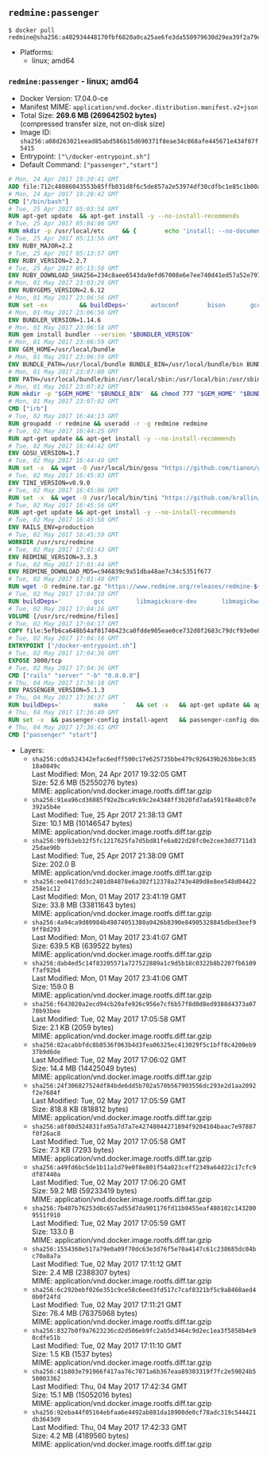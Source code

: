 ## `redmine:passenger`

```console
$ docker pull redmine@sha256:a402934448170fbf6820a0ca25ae6fe3da550979630d29ea39f2a79ea3afc599
```

-	Platforms:
	-	linux; amd64

### `redmine:passenger` - linux; amd64

-	Docker Version: 17.04.0-ce
-	Manifest MIME: `application/vnd.docker.distribution.manifest.v2+json`
-	Total Size: **269.6 MB (269642502 bytes)**  
	(compressed transfer size, not on-disk size)
-	Image ID: `sha256:a08d263021eead85abd586b15d690371f8eae34c868afe445671e434f07f5415`
-	Entrypoint: `["\/docker-entrypoint.sh"]`
-	Default Command: `["passenger","start"]`

```dockerfile
# Mon, 24 Apr 2017 19:20:41 GMT
ADD file:712c48086043553b85ffb031d8f6c5de857a2e53974df30cdfbc1e85c1b00a25 in / 
# Mon, 24 Apr 2017 19:20:42 GMT
CMD ["/bin/bash"]
# Tue, 25 Apr 2017 05:03:58 GMT
RUN apt-get update 	&& apt-get install -y --no-install-recommends 		bzip2 		ca-certificates 		libffi-dev 		libgdbm3 		libssl-dev 		libyaml-dev 		procps 		zlib1g-dev 	&& rm -rf /var/lib/apt/lists/*
# Tue, 25 Apr 2017 05:04:06 GMT
RUN mkdir -p /usr/local/etc 	&& { 		echo 'install: --no-document'; 		echo 'update: --no-document'; 	} >> /usr/local/etc/gemrc
# Tue, 25 Apr 2017 05:13:56 GMT
ENV RUBY_MAJOR=2.2
# Tue, 25 Apr 2017 05:13:57 GMT
ENV RUBY_VERSION=2.2.7
# Tue, 25 Apr 2017 05:13:58 GMT
ENV RUBY_DOWNLOAD_SHA256=234c8aee6543da9efd67008e6e7ee740d41ed57a52e797f65043c3b5ec3bcb53
# Mon, 01 May 2017 23:03:29 GMT
ENV RUBYGEMS_VERSION=2.6.12
# Mon, 01 May 2017 23:06:56 GMT
RUN set -ex 		&& buildDeps=' 		autoconf 		bison 		gcc 		libbz2-dev 		libgdbm-dev 		libglib2.0-dev 		libncurses-dev 		libreadline-dev 		libxml2-dev 		libxslt-dev 		make 		ruby 		wget 		xz-utils 	' 	&& apt-get update 	&& apt-get install -y --no-install-recommends $buildDeps 	&& rm -rf /var/lib/apt/lists/* 		&& wget -O ruby.tar.xz "https://cache.ruby-lang.org/pub/ruby/${RUBY_MAJOR%-rc}/ruby-$RUBY_VERSION.tar.xz" 	&& echo "$RUBY_DOWNLOAD_SHA256 *ruby.tar.xz" | sha256sum -c - 		&& mkdir -p /usr/src/ruby 	&& tar -xJf ruby.tar.xz -C /usr/src/ruby --strip-components=1 	&& rm ruby.tar.xz 		&& cd /usr/src/ruby 		&& { 		echo '#define ENABLE_PATH_CHECK 0'; 		echo; 		cat file.c; 	} > file.c.new 	&& mv file.c.new file.c 		&& autoconf 	&& ./configure --disable-install-doc --enable-shared 	&& make -j"$(nproc)" 	&& make install 		&& apt-get purge -y --auto-remove $buildDeps 	&& cd / 	&& rm -r /usr/src/ruby 		&& gem update --system "$RUBYGEMS_VERSION"
# Mon, 01 May 2017 23:06:56 GMT
ENV BUNDLER_VERSION=1.14.6
# Mon, 01 May 2017 23:06:58 GMT
RUN gem install bundler --version "$BUNDLER_VERSION"
# Mon, 01 May 2017 23:06:59 GMT
ENV GEM_HOME=/usr/local/bundle
# Mon, 01 May 2017 23:06:59 GMT
ENV BUNDLE_PATH=/usr/local/bundle BUNDLE_BIN=/usr/local/bundle/bin BUNDLE_SILENCE_ROOT_WARNING=1 BUNDLE_APP_CONFIG=/usr/local/bundle
# Mon, 01 May 2017 23:07:00 GMT
ENV PATH=/usr/local/bundle/bin:/usr/local/sbin:/usr/local/bin:/usr/sbin:/usr/bin:/sbin:/bin
# Mon, 01 May 2017 23:07:02 GMT
RUN mkdir -p "$GEM_HOME" "$BUNDLE_BIN" 	&& chmod 777 "$GEM_HOME" "$BUNDLE_BIN"
# Mon, 01 May 2017 23:07:02 GMT
CMD ["irb"]
# Tue, 02 May 2017 16:44:13 GMT
RUN groupadd -r redmine && useradd -r -g redmine redmine
# Tue, 02 May 2017 16:44:25 GMT
RUN apt-get update && apt-get install -y --no-install-recommends 		ca-certificates 		wget 	&& rm -rf /var/lib/apt/lists/*
# Tue, 02 May 2017 16:44:42 GMT
ENV GOSU_VERSION=1.7
# Tue, 02 May 2017 16:44:49 GMT
RUN set -x 	&& wget -O /usr/local/bin/gosu "https://github.com/tianon/gosu/releases/download/$GOSU_VERSION/gosu-$(dpkg --print-architecture)" 	&& wget -O /usr/local/bin/gosu.asc "https://github.com/tianon/gosu/releases/download/$GOSU_VERSION/gosu-$(dpkg --print-architecture).asc" 	&& export GNUPGHOME="$(mktemp -d)" 	&& gpg --keyserver ha.pool.sks-keyservers.net --recv-keys B42F6819007F00F88E364FD4036A9C25BF357DD4 	&& gpg --batch --verify /usr/local/bin/gosu.asc /usr/local/bin/gosu 	&& rm -r "$GNUPGHOME" /usr/local/bin/gosu.asc 	&& chmod +x /usr/local/bin/gosu 	&& gosu nobody true
# Tue, 02 May 2017 16:45:03 GMT
ENV TINI_VERSION=v0.9.0
# Tue, 02 May 2017 16:45:06 GMT
RUN set -x 	&& wget -O /usr/local/bin/tini "https://github.com/krallin/tini/releases/download/$TINI_VERSION/tini" 	&& wget -O /usr/local/bin/tini.asc "https://github.com/krallin/tini/releases/download/$TINI_VERSION/tini.asc" 	&& export GNUPGHOME="$(mktemp -d)" 	&& gpg --keyserver ha.pool.sks-keyservers.net --recv-keys 6380DC428747F6C393FEACA59A84159D7001A4E5 	&& gpg --batch --verify /usr/local/bin/tini.asc /usr/local/bin/tini 	&& rm -r "$GNUPGHOME" /usr/local/bin/tini.asc 	&& chmod +x /usr/local/bin/tini 	&& tini -h
# Tue, 02 May 2017 16:45:56 GMT
RUN apt-get update && apt-get install -y --no-install-recommends 		imagemagick 		libmysqlclient18 		libpq5 		libsqlite3-0 				bzr 		git 		mercurial 		openssh-client 		subversion 	&& rm -rf /var/lib/apt/lists/*
# Tue, 02 May 2017 16:45:58 GMT
ENV RAILS_ENV=production
# Tue, 02 May 2017 16:45:59 GMT
WORKDIR /usr/src/redmine
# Tue, 02 May 2017 17:01:43 GMT
ENV REDMINE_VERSION=3.3.3
# Tue, 02 May 2017 17:01:44 GMT
ENV REDMINE_DOWNLOAD_MD5=c946839c9a51dba48ae7c34c5351f677
# Tue, 02 May 2017 17:01:48 GMT
RUN wget -O redmine.tar.gz "https://www.redmine.org/releases/redmine-${REDMINE_VERSION}.tar.gz" 	&& echo "$REDMINE_DOWNLOAD_MD5 redmine.tar.gz" | md5sum -c - 	&& tar -xvf redmine.tar.gz --strip-components=1 	&& rm redmine.tar.gz files/delete.me log/delete.me 	&& mkdir -p tmp/pdf public/plugin_assets 	&& chown -R redmine:redmine ./
# Tue, 02 May 2017 17:04:10 GMT
RUN buildDeps=' 		gcc 		libmagickcore-dev 		libmagickwand-dev 		libmysqlclient-dev 		libpq-dev 		libsqlite3-dev 		make 		patch 	' 	&& set -ex 	&& apt-get update && apt-get install -y $buildDeps --no-install-recommends 	&& rm -rf /var/lib/apt/lists/* 	&& bundle install --without development test 	&& for adapter in mysql2 postgresql sqlite3; do 		echo "$RAILS_ENV:" > ./config/database.yml; 		echo "  adapter: $adapter" >> ./config/database.yml; 		bundle install --without development test; 	done 	&& rm ./config/database.yml 	&& apt-get purge -y --auto-remove $buildDeps
# Tue, 02 May 2017 17:04:16 GMT
VOLUME [/usr/src/redmine/files]
# Tue, 02 May 2017 17:04:17 GMT
COPY file:5efb6ca648b54af01740423ca0fdde905eae0ce732d8f2683c79dcf93e0e86c5 in / 
# Tue, 02 May 2017 17:04:18 GMT
ENTRYPOINT ["/docker-entrypoint.sh"]
# Tue, 02 May 2017 17:04:36 GMT
EXPOSE 3000/tcp
# Tue, 02 May 2017 17:04:36 GMT
CMD ["rails" "server" "-b" "0.0.0.0"]
# Thu, 04 May 2017 17:36:18 GMT
ENV PASSENGER_VERSION=5.1.3
# Thu, 04 May 2017 17:36:37 GMT
RUN buildDeps=' 		make 	' 	&& set -x 	&& apt-get update && apt-get install -y --no-install-recommends $buildDeps && rm -rf /var/lib/apt/lists/* 	&& gem install passenger --version "$PASSENGER_VERSION" 	&& apt-get purge -y --auto-remove $buildDeps
# Thu, 04 May 2017 17:36:40 GMT
RUN set -x 	&& passenger-config install-agent 	&& passenger-config download-nginx-engine
# Thu, 04 May 2017 17:36:41 GMT
CMD ["passenger" "start"]
```

-	Layers:
	-	`sha256:cd0a524342efac6edff500c17e625735bbe479c926439b263bbe3c8518a0849c`  
		Last Modified: Mon, 24 Apr 2017 19:32:05 GMT  
		Size: 52.6 MB (52550276 bytes)  
		MIME: application/vnd.docker.image.rootfs.diff.tar.gzip
	-	`sha256:91ea96cd36085f92e2bca9c69c2e4348ff3b20fd7ada591f8e40c07e392a5b4e`  
		Last Modified: Tue, 25 Apr 2017 21:38:13 GMT  
		Size: 10.1 MB (10146547 bytes)  
		MIME: application/vnd.docker.image.rootfs.diff.tar.gzip
	-	`sha256:99fb3eb32f5fc1217625fa7d5bd81fe6a022d28fc0e2cee3dd7711d325dae90b`  
		Last Modified: Tue, 25 Apr 2017 21:38:09 GMT  
		Size: 202.0 B  
		MIME: application/vnd.docker.image.rootfs.diff.tar.gzip
	-	`sha256:ee0417dd3c2401d84878e6a302f12378a2743e489d8e8ee548d04422258e1c12`  
		Last Modified: Mon, 01 May 2017 23:41:19 GMT  
		Size: 33.8 MB (33811643 bytes)  
		MIME: application/vnd.docker.image.rootfs.diff.tar.gzip
	-	`sha256:4a94ca9d80984b49874051380a9426b8390e84905328845dbed3eef99ff8d293`  
		Last Modified: Mon, 01 May 2017 23:41:07 GMT  
		Size: 639.5 KB (639522 bytes)  
		MIME: application/vnd.docker.image.rootfs.diff.tar.gzip
	-	`sha256:dab4ed5c14f83205571a727522889a1c9d5b18c0322b8b2207fb6109f7af92b4`  
		Last Modified: Mon, 01 May 2017 23:41:06 GMT  
		Size: 159.0 B  
		MIME: application/vnd.docker.image.rootfs.diff.tar.gzip
	-	`sha256:f643020a2ecd94cb20afe926c956e7cf6b57f8d0d8ed9388d4373a0770b93bee`  
		Last Modified: Tue, 02 May 2017 17:05:58 GMT  
		Size: 2.1 KB (2059 bytes)  
		MIME: application/vnd.docker.image.rootfs.diff.tar.gzip
	-	`sha256:82acabbfdc8b8536f063b4d3fea06325ec413029f5c1bff8c4200eb937b9d6de`  
		Last Modified: Tue, 02 May 2017 17:06:02 GMT  
		Size: 14.4 MB (14425049 bytes)  
		MIME: application/vnd.docker.image.rootfs.diff.tar.gzip
	-	`sha256:24f306827524df84bde6dd5b702a570b567903556dc293e2d1aa2092f2e7684f`  
		Last Modified: Tue, 02 May 2017 17:05:59 GMT  
		Size: 818.8 KB (818812 bytes)  
		MIME: application/vnd.docker.image.rootfs.diff.tar.gzip
	-	`sha256:a8f80d524831fa95a7d7a7e42748044271894f9204104baac7e97887f0f26ac8`  
		Last Modified: Tue, 02 May 2017 17:05:58 GMT  
		Size: 7.3 KB (7293 bytes)  
		MIME: application/vnd.docker.image.rootfs.diff.tar.gzip
	-	`sha256:a49fd6bc5de1b11a1d79e0f8e801f54a023ceff2349a64d22c17cfc9df87440a`  
		Last Modified: Tue, 02 May 2017 17:06:20 GMT  
		Size: 59.2 MB (59233419 bytes)  
		MIME: application/vnd.docker.image.rootfs.diff.tar.gzip
	-	`sha256:7b407b76253d8c657ad55d7da901176fd11b0455eaf480102c1432009551f910`  
		Last Modified: Tue, 02 May 2017 17:05:59 GMT  
		Size: 133.0 B  
		MIME: application/vnd.docker.image.rootfs.diff.tar.gzip
	-	`sha256:1554360e517a79e0a09f70dc63e3d76f5e70a4147c61c238685dc04bc70a8a7a`  
		Last Modified: Tue, 02 May 2017 17:11:12 GMT  
		Size: 2.4 MB (2388307 bytes)  
		MIME: application/vnd.docker.image.rootfs.diff.tar.gzip
	-	`sha256:6c292bebf026e351c9ce58c6eed3fd517c7caf8321bf5c9a8460aed40b0f24fd`  
		Last Modified: Tue, 02 May 2017 17:11:21 GMT  
		Size: 76.4 MB (76375968 bytes)  
		MIME: application/vnd.docker.image.rootfs.diff.tar.gzip
	-	`sha256:8327b0f9a7623236cd2d506eb9fc2ab5d3464c9d2ec1ea3f5858b4e90cdfe51b`  
		Last Modified: Tue, 02 May 2017 17:11:10 GMT  
		Size: 1.5 KB (1537 bytes)  
		MIME: application/vnd.docker.image.rootfs.diff.tar.gzip
	-	`sha256:41b803e791966f417aa76c7071a6b367eaa89303319f7fc2e59024b550003362`  
		Last Modified: Thu, 04 May 2017 17:42:34 GMT  
		Size: 15.1 MB (15052016 bytes)  
		MIME: application/vnd.docker.image.rootfs.diff.tar.gzip
	-	`sha256:92eba44f05164ebfaa6e4492ab881da18900de0cf78adc319c544421db3643d9`  
		Last Modified: Thu, 04 May 2017 17:42:33 GMT  
		Size: 4.2 MB (4189560 bytes)  
		MIME: application/vnd.docker.image.rootfs.diff.tar.gzip
